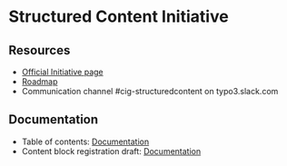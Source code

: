 # Structured Content Initiative

## Resources

* [Official Initiative page](https://typo3.org/community/teams/typo3-development/initiatives/structured-content/)
* [Roadmap](https://typo3.org/community/teams/typo3-development/initiatives/structured-content/roadmap)
* Communication channel #cig-structuredcontent on typo3.slack.com

## Documentation

* Table of contents: [Documentation](Documentation/Index.md)
* Content block registration draft: [Documentation](Documentation/ContentBlocks/ContentBlockRegistration.md)
